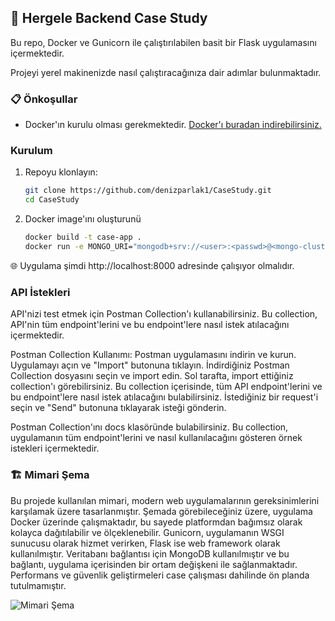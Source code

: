 

## 🚀 Hergele Backend Case Study
Bu repo, Docker ve Gunicorn ile çalıştırılabilen basit bir Flask uygulamasını içermektedir.

Projeyi yerel makinenizde nasıl çalıştıracağınıza dair adımlar bulunmaktadır.

### 📋 Önkoşullar

- Docker'ın kurulu olması gerekmektedir. [Docker'ı buradan indirebilirsiniz.](https://www.docker.com/products/docker-desktop)

### Kurulum

1. Repoyu klonlayın:
   ```bash
   git clone https://github.com/denizparlak1/CaseStudy.git
   cd CaseStudy

2. Docker image'ını oluşturunü
   ```bash
   docker build -t case-app .
   docker run -e MONGO_URI="mongodb+srv://<user>:<passwd>@<mongo-cluster-url>/<db>?retryWrites=true&w=majority" -p 8000:8000 case-app
🌐 Uygulama şimdi http://localhost:8000 adresinde çalışıyor olmalıdır.

### API İstekleri
API'nizi test etmek için Postman Collection'ı kullanabilirsiniz. Bu collection, API'nin tüm endpoint'lerini ve bu endpoint'lere nasıl istek atılacağını içermektedir.

Postman Collection Kullanımı:
Postman uygulamasını indirin ve kurun.
Uygulamayı açın ve "Import" butonuna tıklayın.
İndirdiğiniz Postman Collection dosyasını seçin ve import edin.
Sol tarafta, import ettiğiniz collection'ı görebilirsiniz. Bu collection içerisinde, tüm API endpoint'lerini ve bu endpoint'lere nasıl istek atılacağını bulabilirsiniz.
İstediğiniz bir request'i seçin ve "Send" butonuna tıklayarak isteği gönderin.

Postman Collection'ını docs klasöründe bulabilirsiniz. Bu collection, uygulamanın tüm endpoint'lerini ve nasıl kullanılacağını gösteren örnek istekleri içermektedir.

### 🏗 Mimari Şema
Bu projede kullanılan mimari, modern web uygulamalarının gereksinimlerini karşılamak üzere tasarlanmıştır. Şemada görebileceğiniz üzere, uygulama Docker üzerinde çalışmaktadır, bu sayede platformdan bağımsız olarak kolayca dağıtılabilir ve ölçeklenebilir. Gunicorn, uygulamanın WSGI sunucusu olarak hizmet verirken, Flask ise web framework olarak kullanılmıştır. Veritabanı bağlantısı için MongoDB kullanılmıştır ve bu bağlantı, uygulama içerisinden bir ortam değişkeni ile sağlanmaktadır.
Performans ve güvenlik geliştirmeleri case çalışması dahilinde ön planda tutulmamıştır.

![Mimari Şema](images/case-architecture.png)


